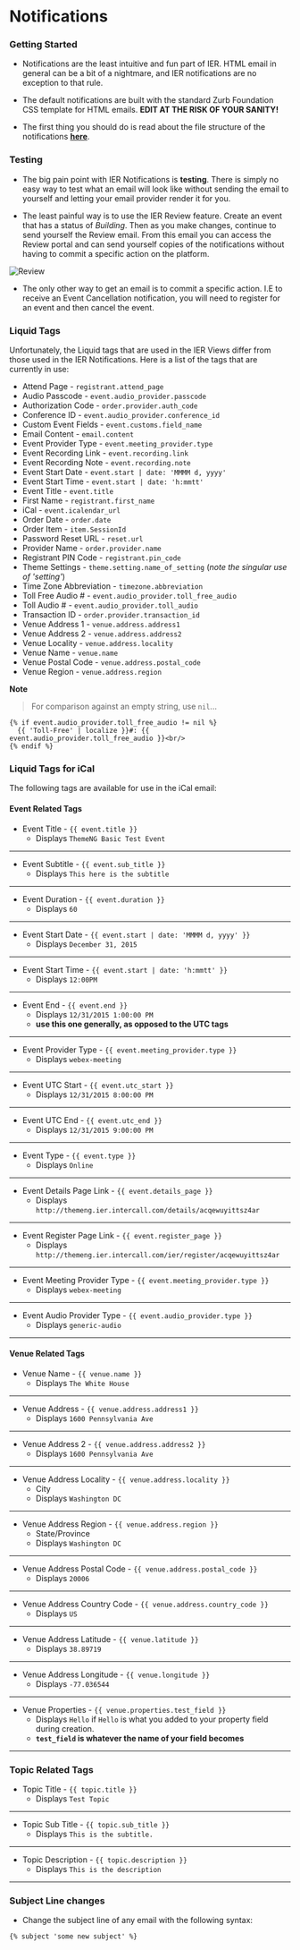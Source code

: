 # Notifications

### Getting Started

- Notifications are the least intuitive and fun part of IER. HTML email in general can be a bit of a nightmare, and IER notifications are no exception to that rule.

- The default notifications are built with the standard Zurb Foundation CSS template for HTML emails.  **EDIT AT THE RISK OF YOUR SANITY!**

- The first thing you should do is read about the file structure of the notifications **[here](https://github.com/reg-support/reg-dev-guide/blob/master/file_structure/README.md#email)**.

### Testing

- The big pain point with IER Notifications is **testing**. There is simply no easy way to test what an email will look like without sending the email to yourself and letting your email provider render it for you.

- The least painful way is to use the IER Review feature. Create an event that has a status of _Building_. Then as you make changes, continue to send yourself the Review email. From this email you can access the Review portal and can send yourself copies of the notifications without having to commit a specific action on the platform.

![Review](img/review_sm.png)

- The only other way to get an email is to commit a specific action. I.E to receive an Event Cancellation notification, you will need to register for an event and then cancel the event.

### Liquid Tags

Unfortunately, the Liquid tags that are used in the IER Views differ from those used in the IER Notifications. Here is a list of the tags that are currently in use:

- Attend Page - `registrant.attend_page`
- Audio Passcode - `event.audio_provider.passcode`
- Authorization Code - `order.provider.auth_code`
- Conference ID - `event.audio_provider.conference_id`
- Custom Event Fields - `event.customs.field_name`
- Email Content - `email.content`
- Event Provider Type - `event.meeting_provider.type`
- Event Recording Link - `event.recording.link`
- Event Recording Note - `event.recording.note`
- Event Start Date - `event.start | date: 'MMMM d, yyyy'`
- Event Start Time - `event.start | date: 'h:mmtt'`
- Event Title - `event.title`
- First Name - `registrant.first_name`
- iCal - `event.icalendar_url`
- Order Date - `order.date`
- Order Item - `item.SessionId`
- Password Reset URL - `reset.url`
- Provider Name - `order.provider.name`
- Registrant PIN Code - `registrant.pin_code`
- Theme Settings - `theme.setting.name_of_setting` (_note the singular use of 'setting'_)
- Time Zone Abbreviation - `timezone.abbreviation`
- Toll Free Audio # - `event.audio_provider.toll_free_audio`
- Toll Audio # - `event.audio_provider.toll_audio`
- Transaction ID - `order.provider.transaction_id`
- Venue Address 1 - `venue.address.address1`
- Venue Address 2 - `venue.address.address2`
- Venue Locality - `venue.address.locality`
- Venue Name - `venue.name`
- Venue Postal Code - `venue.address.postal_code`
- Venue Region - `venue.address.region`

**Note**
> For comparison against an empty string, use `nil`...

```
{% if event.audio_provider.toll_free_audio != nil %}
  {{ 'Toll-Free' | localize }}#: {{ event.audio_provider.toll_free_audio }}<br/>
{% endif %}
```


### Liquid Tags for iCal

The following tags are available for use in the iCal email:

#### Event Related Tags

- Event Title - `{{ event.title }}`
    + Displays `ThemeNG Basic Test Event`

***
- Event Subtitle - `{{ event.sub_title }}`
    + Displays `This here is the subtitle`

***
- Event Duration - `{{ event.duration }}`
    + Displays `60`

***
- Event Start Date - `{{ event.start | date: 'MMMM d, yyyy' }}`
    + Displays `December 31, 2015`

***
- Event Start Time - `{{ event.start | date: 'h:mmtt' }}`
    + Displays `12:00PM`

***
- Event End - `{{ event.end }}`
    + Displays `12/31/2015 1:00:00 PM`
    + **use this one generally, as opposed to the UTC tags**

***
- Event Provider Type - `{{ event.meeting_provider.type }}`
    + Displays `webex-meeting`

***
- Event UTC Start - `{{ event.utc_start }}`
    + Displays `12/31/2015 8:00:00 PM`

***
- Event UTC End - `{{ event.utc_end }}`
    + Displays `12/31/2015 9:00:00 PM`

***
- Event Type - `{{ event.type }}`
    + Displays `Online`

***
- Event Details Page Link - `{{ event.details_page }}`
    + Displays `http://themeng.ier.intercall.com/details/acqewuyittsz4ar`

***
- Event Register Page Link - `{{ event.register_page }}`
    + Displays `http://themeng.ier.intercall.com/ier/register/acqewuyittsz4ar`

***
- Event Meeting Provider Type - `{{ event.meeting_provider.type }}`
    + Displays `webex-meeting`

***
- Event Audio Provider Type - `{{ event.audio_provider.type }}`
    + Displays `generic-audio`

***

#### Venue Related Tags

- Venue Name - `{{ venue.name }}`
    + Displays `The White House`

***

- Venue Address - `{{ venue.address.address1 }}`
    + Displays `1600 Pennsylvania Ave`

***

- Venue Address 2 - `{{ venue.address.address2 }}`
    + Displays `1600 Pennsylvania Ave`

***

- Venue Address Locality - `{{ venue.address.locality }}`
    + City
    + Displays `Washington DC`

***

- Venue Address Region - `{{ venue.address.region }}`
    - State/Province
    + Displays `Washington DC`

***

- Venue Address Postal Code - `{{ venue.address.postal_code }}`
    + Displays `20006`

***

- Venue Address Country Code - `{{ venue.address.country_code }}`
    + Displays `US`

***

- Venue Address Latitude - `{{ venue.latitude }}`
    + Displays `38.89719`

***

- Venue Address Longitude - `{{ venue.longitude }}`
    + Displays `-77.036544`

***

- Venue Properties - `{{ venue.properties.test_field }}`
    + Displays `Hello` if `Hello` is what you added to your property field during creation.
    + **`test_field` is whatever the name of your field becomes**

***


### Topic Related Tags

- Topic Title - `{{ topic.title }}`
    + Displays `Test Topic`

***

- Topic Sub Title - `{{ topic.sub_title }}`
    + Displays `This is the subtitle.`

***

- Topic Description - `{{ topic.description }}`
    + Displays `This is the description`

***

### Subject Line changes

- Change the subject line of any email with the following syntax:

```
{% subject 'some new subject' %}
```
